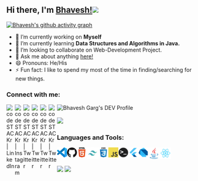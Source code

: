 ## Hi there, I'm <a href="https://www.bhaveshgarg.live/">Bhavesh!</a><img src="https://raw.githubusercontent.com/aemmadi/aemmadi/master/wave.gif" width="30px">

[![Bhavesh's github activity graph](https://activity-graph.herokuapp.com/graph?username=bhavesh1129&theme=xcode)](https://git.io/bhavesh1129)

<!--  <img src="https://thumbs.gfycat.com/EllipticalThornyHypacrosaurus-max-1mb.gif" width="40px">
<a href="https://dev.to/bhavesh1129"> -->

- 🔭 I’m currently working on **Myself**
- 🌱 I’m currently learning **Data Structures and Algorithms in Java.**
- 👯 I’m looking to collaborate on Web-Development Project.
- 💬 Ask me about anything <a href="https://github.com/bhavesh1129/bhavesh1129/issues">here!</a>
- 😄 Pronouns: He/His
- ⚡ Fun fact: I like to spend my most of the time in finding/searching for new things.

### Connect with me:

[<img align="left" alt="codeSTACKr | LinkedIn" width="22px" src="https://cdn.jsdelivr.net/npm/simple-icons@v3/icons/linkedin.svg" />][linkedin]
[<img align="left" alt="codeSTACKr | Instagram" width="22px" src="https://cdn.jsdelivr.net/npm/simple-icons@v3/icons/instagram.svg" />][instagram]
[<img align="left" alt="codeSTACKr | Twitter" width="22px" src="https://cdn.jsdelivr.net/npm/simple-icons@v3/icons/twitter.svg" />][twitter]
[<img align="left" alt="codeSTACKr | Twitter" width="22px" src="https://cdn.jsdelivr.net/npm/simple-icons@v3/icons/facebook.svg" />][facebook]
[<img align="left" alt="codeSTACKr | Twitter" width="22px" src="https://cdn.jsdelivr.net/npm/simple-icons@v3/icons/leetcode.svg" />][leetcode]
[<img align="left" alt="codeSTACKr | Twitter" width="22px" src="https://cdn.jsdelivr.net/npm/simple-icons@v3/icons/hackerrank.svg" />][hackerrank]

 <img src="https://d2fltix0v2e0sb.cloudfront.net/dev-badge.svg" alt="Bhavesh Garg's DEV Profile" height="23" width="26"> </a>
<br /><br/>
![](https://komarev.com/ghpvc/?username=bhavesh1129&color=blueviolet)

### Languages and Tools:
<!-- <img height="28" width="28" src="https://cdn.jsdelivr.net/npm/simple-icons@v6/icons/visualstudiocode.svg" /> -->

<img align="left" alt="Visual Studio Code" width="26px" src="https://raw.githubusercontent.com/github/explore/80688e429a7d4ef2fca1e82350fe8e3517d3494d/topics/visual-studio-code/visual-studio-code.png" />
<img align="left" alt="GitHub" width="26px" src="https://raw.githubusercontent.com/github/explore/78df643247d429f6cc873026c0622819ad797942/topics/github/github.png" />
<img align="left" alt="HTML5" width="26px" src="https://raw.githubusercontent.com/github/explore/80688e429a7d4ef2fca1e82350fe8e3517d3494d/topics/html/html.png" />
<img align="left" alt="TailwindCSS" width="30px" src="https://raw.githubusercontent.com/github/explore/80688e429a7d4ef2fca1e82350fe8e3517d3494d/topics/tailwind/tailwind.png" />
<img align="left" alt="CSS3" width="26px" src="https://raw.githubusercontent.com/github/explore/80688e429a7d4ef2fca1e82350fe8e3517d3494d/topics/css/css.png" />
<img align="left" alt="JavaScript" width="26px" src="https://raw.githubusercontent.com/github/explore/80688e429a7d4ef2fca1e82350fe8e3517d3494d/topics/javascript/javascript.png" />
<img align="left" alt="Terminal" width="26px" src="https://raw.githubusercontent.com/github/explore/80688e429a7d4ef2fca1e82350fe8e3517d3494d/topics/terminal/terminal.png" />
<img align="left" alt="Flutter" width="26px" src="https://raw.githubusercontent.com/github/explore/80688e429a7d4ef2fca1e82350fe8e3517d3494d/topics/flutter/flutter.png" />
<img align="left" alt="Dart" width="26px" src="https://raw.githubusercontent.com/github/explore/80688e429a7d4ef2fca1e82350fe8e3517d3494d/topics/dart/dart.png" />
<img align="left" alt="Java" width="30px" src="https://raw.githubusercontent.com/devicons/devicon/master/icons/java/java-original.svg" />
<img align="left" alt="React" width="30px" src="https://raw.githubusercontent.com/github/explore/80688e429a7d4ef2fca1e82350fe8e3517d3494d/topics/react/react.png" />
<br />
<br />

<p>
  <img width="48%" src="https://github-readme-stats.vercel.app/api?username=bhavesh1129&show_icons=true&theme=tokyonight" />
  <img width="48%" src="https://github-readme-streak-stats.herokuapp.com/?user=bhavesh1129&theme=tokyonight" />
</p>

<!-- 
[![Top Langs](https://github-readme-stats.vercel.app/api/top-langs/?username=bhavesh1129&layout=compact&theme=jolly)](https://github.com/bhavesh1129/github-readme-stats) 
-->

[instagram]: https://www.instagram.com/bhavesh_1129/
[linkedin]: https://www.linkedin.com/in/bhavesh1129/
[twitter]: https://twitter.com/bhavesh1129
[facebook]: https://www.facebook.com/Bhavesh1129/
[leetcode]: https://leetcode.com/bhavesh_1129/
[hackerrank]: https://www.hackerrank.com/bhavesh_1129/
